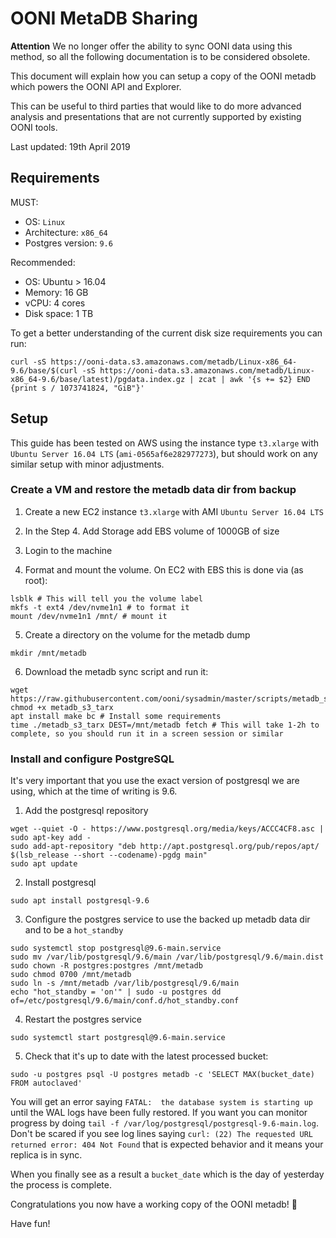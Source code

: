 # OONI MetaDB Sharing

**Attention** We no longer offer the ability to sync OONI data using this method, so all the following documentation is to be considered obsolete.

This document will explain how you can setup a copy of the OONI metadb which
powers the OONI API and Explorer.

This can be useful to third parties that would like to do more advanced
analysis and presentations that are not currently supported by existing OONI
tools.

Last updated: 19th April 2019

## Requirements

MUST:

* OS: `Linux`
* Architecture: `x86_64`
* Postgres version: `9.6`

Recommended:

* OS: Ubuntu > 16.04
* Memory: 16 GB
* vCPU: 4 cores
* Disk space: 1 TB

To get a better understanding of the current disk size requirements you can run:
```
curl -sS https://ooni-data.s3.amazonaws.com/metadb/Linux-x86_64-9.6/base/$(curl -sS https://ooni-data.s3.amazonaws.com/metadb/Linux-x86_64-9.6/base/latest)/pgdata.index.gz | zcat | awk '{s += $2} END {print s / 1073741824, "GiB"}'
```

## Setup

This guide has been tested on AWS using the instance type `t3.xlarge` with
`Ubuntu Server 16.04 LTS` (`ami-0565af6e282977273`), but should work on any
similar setup with minor adjustments.

### Create a VM and restore the metadb data dir from backup

1. Create a new EC2 instance `t3.xlarge` with AMI `Ubuntu Server 16.04 LTS`

2. In the Step 4. Add Storage add EBS volume of 1000GB of size

3. Login to the machine

4. Format and mount the volume. On EC2 with EBS this is done via (as root):
```
lsblk # This will tell you the volume label
mkfs -t ext4 /dev/nvme1n1 # to format it
mount /dev/nvme1n1 /mnt/ # mount it
```

5. Create a directory on the volume for the metadb dump
```
mkdir /mnt/metadb
```

6. Download the metadb sync script and run it:
```
wget https://raw.githubusercontent.com/ooni/sysadmin/master/scripts/metadb_s3_tarx
chmod +x metadb_s3_tarx
apt install make bc # Install some requirements
time ./metadb_s3_tarx DEST=/mnt/metadb fetch # This will take 1-2h to complete, so you should run it in a screen session or similar
```

### Install and configure PostgreSQL

It's very important that you use the exact version of postgresql we are using,
which at the time of writing is 9.6.

1. Add the postgresql repository
```
wget --quiet -O - https://www.postgresql.org/media/keys/ACCC4CF8.asc | sudo apt-key add -
sudo add-apt-repository "deb http://apt.postgresql.org/pub/repos/apt/ $(lsb_release --short --codename)-pgdg main"
sudo apt update
```

2. Install postgresql
```
sudo apt install postgresql-9.6
```

3. Configure the postgres service to use the backed up metadb data dir and to be a `hot_standby`
```
sudo systemctl stop postgresql@9.6-main.service
sudo mv /var/lib/postgresql/9.6/main /var/lib/postgresql/9.6/main.dist
sudo chown -R postgres:postgres /mnt/metadb
sudo chmod 0700 /mnt/metadb
sudo ln -s /mnt/metadb /var/lib/postgresql/9.6/main
echo "hot_standby = 'on'" | sudo -u postgres dd of=/etc/postgresql/9.6/main/conf.d/hot_standby.conf
```

4. Restart the postgres service
```
sudo systemctl start postgresql@9.6-main.service
```

5. Check that it's up to date with the latest processed bucket:
```
sudo -u postgres psql -U postgres metadb -c 'SELECT MAX(bucket_date) FROM autoclaved'
```
You will get an error saying `FATAL:  the database system is starting up` until the WAL logs have been fully restored.
If you want you can monitor progress by doing `tail -f /var/log/postgresql/postgresql-9.6-main.log`.
Don't be scared if you see log lines saying `curl: (22) The requested URL
returned error: 404 Not Found` that is expected behavior and it means your
replica is in sync.

When you finally see as a result a `bucket_date` which is the day of yesterday the process is complete.

Congratulations you now have a working copy of the OONI metadb! :tada:

Have fun!
